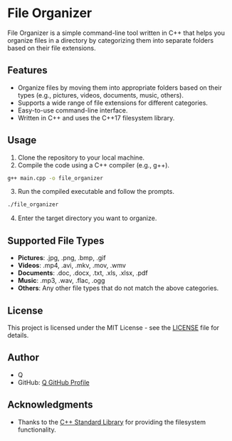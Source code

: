 # File Organizer

File Organizer is a simple command-line tool written in C++ that helps you organize files in a directory by categorizing them into separate folders based on their file extensions.

## Features

- Organize files by moving them into appropriate folders based on their types (e.g., pictures, videos, documents, music, others).
- Supports a wide range of file extensions for different categories.
- Easy-to-use command-line interface.
- Written in C++ and uses the C++17 filesystem library.

## Usage

1. Clone the repository to your local machine.
2. Compile the code using a C++ compiler (e.g., g++).

```bash
g++ main.cpp -o file_organizer
```

3. Run the compiled executable and follow the prompts.

```bash
./file_organizer
```

4. Enter the target directory you want to organize.

## Supported File Types

- **Pictures**: .jpg, .png, .bmp, .gif
- **Videos**: .mp4, .avi, .mkv, .mov, .wmv
- **Documents**: .doc, .docx, .txt, .xls, .xlsx, .pdf
- **Music**: .mp3, .wav, .flac, .ogg
- **Others**: Any other file types that do not match the above categories.

## License

This project is licensed under the MIT License - see the [LICENSE](LICENSE) file for details.

## Author

- Q
- GitHub: [Q GitHub Profile](https://github.com/QosmosTheQ)

## Acknowledgments

- Thanks to the [C++ Standard Library](https://en.cppreference.com/w/cpp/header) for providing the filesystem functionality.
```